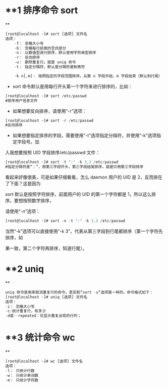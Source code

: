 # **1 排序命令 sort**

```javascript
[root@localhost ~]# sort [选项] 文件名
选项：
    -f： 忽略大小写
    -b： 忽略每行前面的空白部分
    -n： 以数值型进行排序，默认使用字符串型排序
    -r： 反向排序
    -u： 删除重复行。就是 uniq 命令
    -t： 指定分隔符，默认是分隔符是制表符
    -k n[,m]： 按照指定的字段范围排序。从第 n 字段开始，m 字段结束（默认到行尾）
```

- sort 命令默认是用每行开头第一个字符来进行排序的，比如：

```javascript
[root@localhost ~]# sort /etc/passwd
#排序用户信息文件
```

- 如果想要反向排序，请使用“-r”选项：

```javascript
[root@localhost ~]# sort -r /etc/passwd
#反向排序
```

- 如果想要指定排序的字段，需要使用“-t”选项指定分隔符，并使用“-k”选项指定字段号。加

入我想要按照 UID 字段排序/etc/passwd 文件：

```javascript
[root@localhost ~]# sort -t ":" -k 3,3 /etc/passwd
#指定分隔符是“：”，用第三字段开头，第三字段结尾排序，就是只用第三字段排序
```

看起来好像很美，可是如果仔细看看，怎么 daemon 用户的 UID 是 2，反而排在了下面？这是因为

sort 默认是按照字符排序，前面用户的 UID 的第一个字符都是 1，所以这么排序。要想按照数字排序，

请使用“-n”选项：

```javascript
[root@localhost ~]# sort -n -t ":" -k 3,3 /etc/passwd
```

当然“-k”选项可以直接使用“-k 3”，代表从第三字段到行尾都排序（第一个字符先排序，如

果一致，第二个字符再排序，知道行尾）。



# **2 uniq**

```javascript
uniq 命令是用来取消重复行的命令，其实和“sort -u”选项是一样的。命令格式如下：
[root@localhost ~]# uniq [选项] 文件名
选项：
-i： 忽略大小写
-c:统计重复行，有多少
-d或--repeated：仅显示重复出现的行列；
```

# **3 统计命令 wc**

```javascript
[root@localhost ~]# wc [选项] 文件名
选项：
-l： 只统计行数
-w： 只统计单词数
-m： 只统计字符数
```